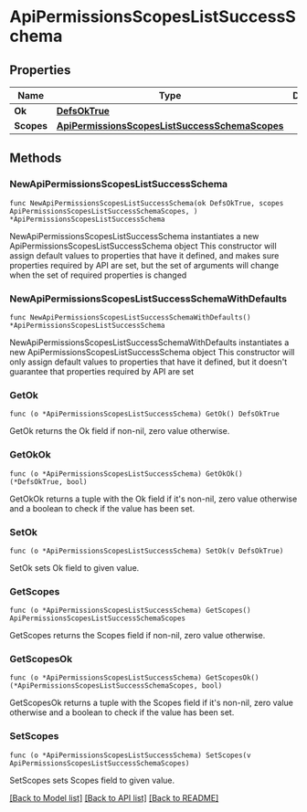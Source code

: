 # ApiPermissionsScopesListSuccessSchema

## Properties

Name | Type | Description | Notes
------------ | ------------- | ------------- | -------------
**Ok** | [**DefsOkTrue**](DefsOkTrue.md) |  | 
**Scopes** | [**ApiPermissionsScopesListSuccessSchemaScopes**](ApiPermissionsScopesListSuccessSchemaScopes.md) |  | 

## Methods

### NewApiPermissionsScopesListSuccessSchema

`func NewApiPermissionsScopesListSuccessSchema(ok DefsOkTrue, scopes ApiPermissionsScopesListSuccessSchemaScopes, ) *ApiPermissionsScopesListSuccessSchema`

NewApiPermissionsScopesListSuccessSchema instantiates a new ApiPermissionsScopesListSuccessSchema object
This constructor will assign default values to properties that have it defined,
and makes sure properties required by API are set, but the set of arguments
will change when the set of required properties is changed

### NewApiPermissionsScopesListSuccessSchemaWithDefaults

`func NewApiPermissionsScopesListSuccessSchemaWithDefaults() *ApiPermissionsScopesListSuccessSchema`

NewApiPermissionsScopesListSuccessSchemaWithDefaults instantiates a new ApiPermissionsScopesListSuccessSchema object
This constructor will only assign default values to properties that have it defined,
but it doesn't guarantee that properties required by API are set

### GetOk

`func (o *ApiPermissionsScopesListSuccessSchema) GetOk() DefsOkTrue`

GetOk returns the Ok field if non-nil, zero value otherwise.

### GetOkOk

`func (o *ApiPermissionsScopesListSuccessSchema) GetOkOk() (*DefsOkTrue, bool)`

GetOkOk returns a tuple with the Ok field if it's non-nil, zero value otherwise
and a boolean to check if the value has been set.

### SetOk

`func (o *ApiPermissionsScopesListSuccessSchema) SetOk(v DefsOkTrue)`

SetOk sets Ok field to given value.


### GetScopes

`func (o *ApiPermissionsScopesListSuccessSchema) GetScopes() ApiPermissionsScopesListSuccessSchemaScopes`

GetScopes returns the Scopes field if non-nil, zero value otherwise.

### GetScopesOk

`func (o *ApiPermissionsScopesListSuccessSchema) GetScopesOk() (*ApiPermissionsScopesListSuccessSchemaScopes, bool)`

GetScopesOk returns a tuple with the Scopes field if it's non-nil, zero value otherwise
and a boolean to check if the value has been set.

### SetScopes

`func (o *ApiPermissionsScopesListSuccessSchema) SetScopes(v ApiPermissionsScopesListSuccessSchemaScopes)`

SetScopes sets Scopes field to given value.



[[Back to Model list]](../README.md#documentation-for-models) [[Back to API list]](../README.md#documentation-for-api-endpoints) [[Back to README]](../README.md)


